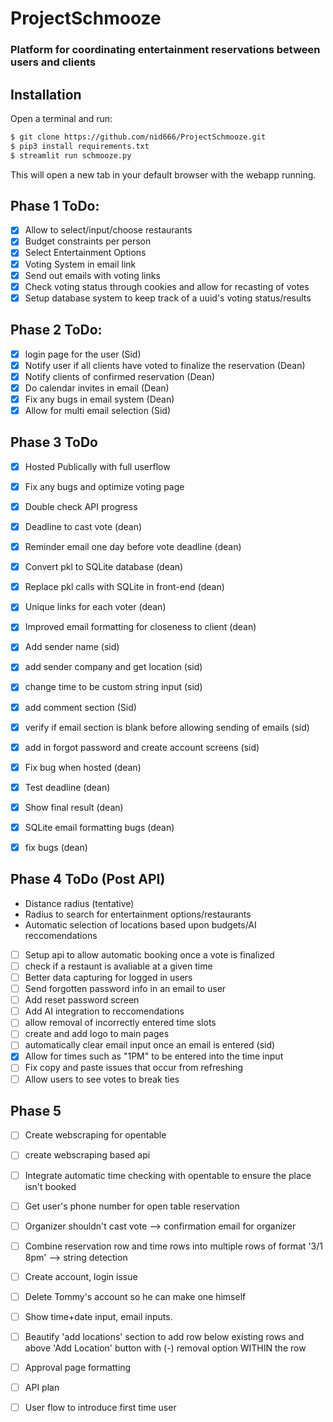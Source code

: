 # ProjectSchmooze
### Platform for coordinating entertainment reservations between users and clients


## Installation

Open a terminal and run:

```bash
$ git clone https://github.com/nid666/ProjectSchmooze.git
$ pip3 install requirements.txt
$ streamlit run schmooze.py
```

This will open a new tab in your default browser with the webapp running.

## Phase 1 ToDo:
- [x] Allow to select/input/choose restaurants
- [x] Budget constraints per person 
- [x] Select Entertainment Options 
- [x] Voting System in email link 
- [x] Send out emails with voting links
- [x] Check voting status through cookies and allow for recasting of votes
- [x] Setup database system to keep track of a uuid's voting status/results

## Phase 2 ToDo:
- [x] login page for the user (Sid)
- [x] Notify user if all clients have voted to finalize the reservation (Dean)
- [x] Notify clients of confirmed reservation (Dean)
- [x] Do calendar invites in email (Dean)
- [x] Fix any bugs in email system (Dean)
- [x] Allow for multi email selection (Sid)

## Phase 3 ToDo
- [x] Hosted Publically with full userflow 
- [x] Fix any bugs and optimize voting page
- [x] Double check API progress
- [x] Deadline to cast vote (dean)
- [x] Reminder email one day before vote deadline (dean)
- [x] Convert pkl to SQLite database (dean)
- [x] Replace pkl calls with SQLite in front-end (dean)
- [x] Unique links for each voter (dean)
- [x] Improved email formatting for closeness to client (dean)
- [x] Add sender name (sid)
- [x] add sender company and get location (sid)
- [x] change time to be custom string input (sid)
- [x] add comment section (Sid)
- [x] verify if email section is blank before allowing sending of emails (sid)
- [x] add in forgot password and create account screens (sid)
- [x] Fix bug when hosted (dean)
- [x] Test deadline (dean)
- [x] Show final result (dean)
- [x] SQLite email formatting bugs (dean)
- [x] fix bugs (dean)


## Phase 4 ToDo (Post API)
- Distance radius (tentative)
- Radius to search for entertainment options/restaurants
- Automatic selection of locations based upon budgets/AI reccomendations
- [ ] Setup api to allow automatic booking once a vote is finalized
- [ ] check if a restaunt is avaliable at a given time
- [ ] Better data capturing for logged in users
- [ ] Send forgotten password info in an email to user
- [ ] Add reset password screen
- [ ] Add AI integration to reccomendations
- [ ] allow removal of incorrectly entered time slots
- [ ] create and add logo to main pages
- [ ] automatically clear email input once an email is entered (sid)
- [x] Allow for times such as "1PM" to be entered into the time input
- [ ] Fix copy and paste issues that occur from refreshing
- [ ] Allow users to see votes to break ties

## Phase 5
- [ ] Create webscraping for opentable
- [ ] create webscraping based api
- [ ] Integrate automatic time checking with opentable to ensure the place isn't booked
- [ ] Get user's phone number for open table reservation
- [ ] Organizer shouldn't cast vote --> confirmation email for organizer
- [ ] Combine reservation row and time rows into multiple rows of format '3/1 8pm' --> string detection
- [ ] Create account, login issue
- [ ] Delete Tommy's account so he can make one himself
- [ ] Show time+date input, email inputs.
- [ ] Beautify 'add locations' section to add row below existing rows and above 'Add Location' button with (-) removal option WITHIN the row
- [ ] Approval page formatting
- [ ] API plan
- [ ] User flow to introduce first time user

